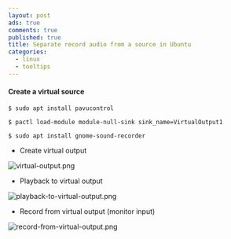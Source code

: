 ```yaml
---
layout: post
ads: true
comments: true
published: true
title: Separate record audio from a source in Ubuntu
categories:
  - linux
  - tooltips
---
```

#### Create a virtual source

```
$ sudo apt install pavucontrol

$ pactl load-module module-null-sink sink_name=VirtualOutput1

$ sudo apt install gnome-sound-recorder
```


- Create virtual output

![virtual-output.png]({{site.baseurl}}/media/virtual-output.png)


- Playback to virtual output

![playback-to-virtual-output.png]({{site.baseurl}}/media/playback-to-virtual-output.png)


- Record from virtual output (monitor input)

![record-from-virtual-output.png]({{site.baseurl}}/media/record-from-virtual-output.png)

